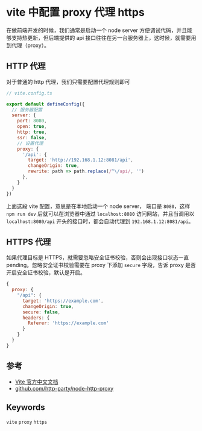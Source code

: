 # vite 中配置 proxy 代理 https

在做前端开发的时候，我们通常是启动一个 node server 方便调试代码，并且能够支持热更新，但后端提供的 api 接口往往在另一台服务器上，这时候，就需要用到代理（proxy）。

## HTTP 代理

对于普通的 http 代理，我们只需要配置代理规则即可

```js
// vite.config.ts

export default defineConfig({
  // 服务器配置
  server: {
    port: 8080,
    open: true,
    http: true,
    ssr: false,
    // 设置代理
    proxy: {
      '/api': {
        target: 'http://192.168.1.12:8081/api',
        changeOrigin: true,
        rewrite: path => path.replace(/^\/api/, '')
      },
    }
  }
})
```

上面这段 vite 配置，意思是在本地启动一个 node server， 端口是 `8080`，这样 `npm run dev` 后就可以在浏览器中通过 `localhost:8080` 访问网站，并且当调用以 `localhost:8080/api` 开头的接口时，都会自动代理到 `192.168.1.12:8081/api`。


## HTTPS 代理

如果代理目标是 HTTPS，就需要忽略安全证书校验，否则会出现接口状态一直 pending。忽略安全证书校验需要在 proxy 下添加 `secure` 字段，告诉 proxy 是否开启安全证书校验，默认是开启。

```js
{
  proxy: {
    "/api": {
      target: 'https://example.com',
      changeOrigin: true,
      secure: false,
      headers: {                  
        Referer: 'https://example.com'
      }
    }
  }
}
```

## 参考

- [Vite 官方中文文档](https://cn.vitejs.dev/config/#server-open)
- [github.com/http-party/node-http-proxy](https://github.com/http-party/node-http-proxy#options)

## Keywords

`vite` `proxy` `https`

